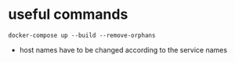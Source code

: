 # useful commands

```docker-compose up --build --remove-orphans```

- host names have to be changed according to the service names
